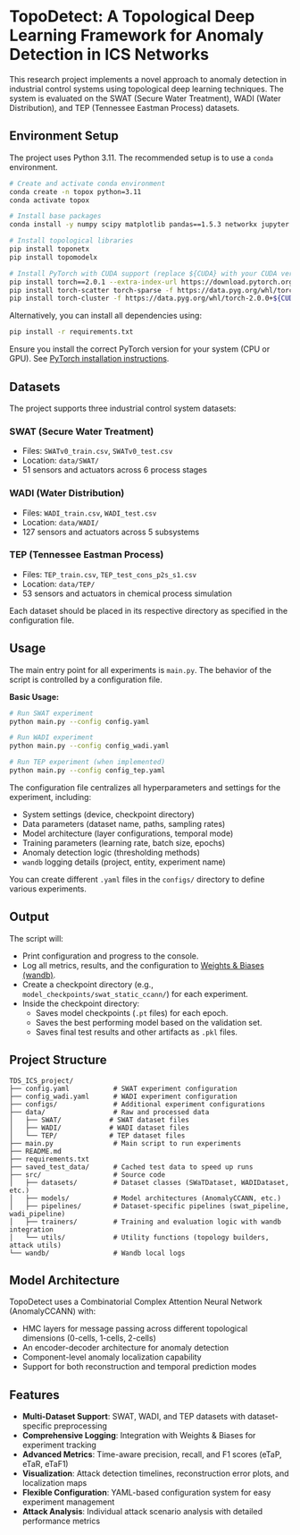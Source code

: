 # TopoDetect: A Topological Deep Learning Framework for Anomaly Detection in ICS Networks

This research project implements a novel approach to anomaly detection in industrial control systems using topological deep learning techniques. The system is evaluated on the SWAT (Secure Water Treatment), WADI (Water Distribution), and TEP (Tennessee Eastman Process) datasets.

## Environment Setup

The project uses Python 3.11. The recommended setup is to use a `conda` environment.

```bash
# Create and activate conda environment
conda create -n topox python=3.11
conda activate topox

# Install base packages
conda install -y numpy scipy matplotlib pandas==1.5.3 networkx jupyter

# Install topological libraries
pip install toponetx
pip install topomodelx

# Install PyTorch with CUDA support (replace ${CUDA} with your CUDA version like cu117)
pip install torch==2.0.1 --extra-index-url https://download.pytorch.org/whl/${CUDA}
pip install torch-scatter torch-sparse -f https://data.pyg.org/whl/torch-2.0.1+${CUDA}.html
pip install torch-cluster -f https://data.pyg.org/whl/torch-2.0.0+${CUDA}.html
```

Alternatively, you can install all dependencies using:

```bash
pip install -r requirements.txt
```
Ensure you install the correct PyTorch version for your system (CPU or GPU). See [PyTorch installation instructions](https://pytorch.org/get-started/locally/).

## Datasets

The project supports three industrial control system datasets:

### SWAT (Secure Water Treatment)
- Files: `SWATv0_train.csv`, `SWATv0_test.csv`
- Location: `data/SWAT/`
- 51 sensors and actuators across 6 process stages

### WADI (Water Distribution)
- Files: `WADI_train.csv`, `WADI_test.csv`
- Location: `data/WADI/`
- 127 sensors and actuators across 5 subsystems

### TEP (Tennessee Eastman Process)
- Files: `TEP_train.csv`, `TEP_test_cons_p2s_s1.csv`
- Location: `data/TEP/`
- 53 sensors and actuators in chemical process simulation

Each dataset should be placed in its respective directory as specified in the configuration file.

## Usage

The main entry point for all experiments is `main.py`. The behavior of the script is controlled by a configuration file.

**Basic Usage:**
```bash
# Run SWAT experiment
python main.py --config config.yaml

# Run WADI experiment
python main.py --config config_wadi.yaml

# Run TEP experiment (when implemented)
python main.py --config config_tep.yaml
```

The configuration file centralizes all hyperparameters and settings for the experiment, including:
- System settings (device, checkpoint directory)
- Data parameters (dataset name, paths, sampling rates)
- Model architecture (layer configurations, temporal mode)
- Training parameters (learning rate, batch size, epochs)
- Anomaly detection logic (thresholding methods)
- `wandb` logging details (project, entity, experiment name)

You can create different `.yaml` files in the `configs/` directory to define various experiments.

## Output

The script will:
*   Print configuration and progress to the console.
*   Log all metrics, results, and the configuration to [Weights & Biases (wandb)](https://wandb.ai).
*   Create a checkpoint directory (e.g., `model_checkpoints/swat_static_ccann/`) for each experiment.
*   Inside the checkpoint directory:
    *   Saves model checkpoints (`.pt` files) for each epoch.
    *   Saves the best performing model based on the validation set.
    *   Saves final test results and other artifacts as `.pkl` files.

## Project Structure

```
TDS_ICS_project/
├── config.yaml           # SWAT experiment configuration
├── config_wadi.yaml      # WADI experiment configuration
├── configs/              # Additional experiment configurations
├── data/                 # Raw and processed data
│   ├── SWAT/            # SWAT dataset files
│   ├── WADI/            # WADI dataset files
│   └── TEP/             # TEP dataset files
├── main.py               # Main script to run experiments
├── README.md
├── requirements.txt
├── saved_test_data/      # Cached test data to speed up runs
├── src/                  # Source code
│   ├── datasets/         # Dataset classes (SWaTDataset, WADIDataset, etc.)
│   ├── models/           # Model architectures (AnomalyCCANN, etc.)
│   ├── pipelines/        # Dataset-specific pipelines (swat_pipeline, wadi_pipeline)
│   ├── trainers/         # Training and evaluation logic with wandb integration
│   └── utils/            # Utility functions (topology builders, attack utils)
└── wandb/                # Wandb local logs
```

## Model Architecture

TopoDetect uses a Combinatorial Complex Attention Neural Network (AnomalyCCANN) with:
- HMC layers for message passing across different topological dimensions (0-cells, 1-cells, 2-cells)
- An encoder-decoder architecture for anomaly detection
- Component-level anomaly localization capability
- Support for both reconstruction and temporal prediction modes

## Features

- **Multi-Dataset Support**: SWAT, WADI, and TEP datasets with dataset-specific preprocessing
- **Comprehensive Logging**: Integration with Weights & Biases for experiment tracking
- **Advanced Metrics**: Time-aware precision, recall, and F1 scores (eTaP, eTaR, eTaF1)
- **Visualization**: Attack detection timelines, reconstruction error plots, and localization maps
- **Flexible Configuration**: YAML-based configuration system for easy experiment management
- **Attack Analysis**: Individual attack scenario analysis with detailed performance metrics